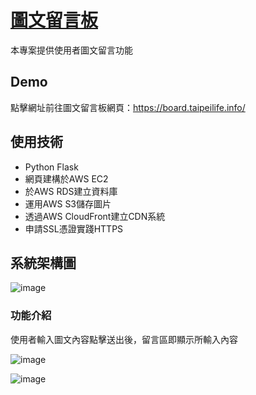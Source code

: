 # [圖文留言板](https://board.taipeilife.info/)

本專案提供使用者圖文留言功能

## Demo
點擊網址前往圖文留言板網頁：https://board.taipeilife.info/

## 使用技術
* Python Flask
* 網頁建構於AWS EC2
* 於AWS RDS建立資料庫
* 運用AWS S3儲存圖片
* 透過AWS CloudFront建立CDN系統
* 申請SSL憑證實踐HTTPS

## 系統架構圖
![image](https://user-images.githubusercontent.com/24973056/128723555-248d9386-98fa-4242-b41d-9841fb622563.png)

### 功能介紹
使用者輸入圖文內容點擊送出後，留言區即顯示所輸入內容

![image](https://user-images.githubusercontent.com/24973056/128659267-da0996a9-9bc6-465d-9ce4-667e9ed41dd8.png)

![image](https://user-images.githubusercontent.com/24973056/128659286-f9a4841b-ea2f-4908-a171-8f6ce212b163.png)
